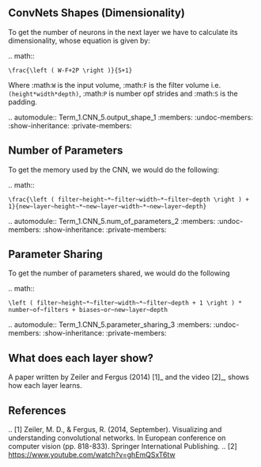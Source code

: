 ConvNets Shapes (Dimensionality)
--------------------------------

To get the number of neurons in the next layer we have to calculate its dimensionality, whose equation is given by:

.. math::

    \frac{\left ( W-F+2P \right )}{S+1}

Where :math:`W` is the input volume, :math:`F` is the filter volume i.e. ``(height*width*depth)``, :math:`P` is number opf strides and :math:`S` is the padding.

.. automodule:: Term_1.CNN_5.output_shape_1
   :members:
   :undoc-members:
   :show-inheritance:
   :private-members:


Number of Parameters
--------------------

To get the memory used by the CNN, we would do the following:

.. math::

    \frac{\left ( filter~height~*~filter~width~*~filter~depth \right ) + 1}{new~layer~height~*~new~layer~width~*~new~layer~depth}

.. automodule:: Term_1.CNN_5.num_of_parameters_2
   :members:
   :undoc-members:
   :show-inheritance:
   :private-members:

Parameter Sharing
-----------------

To get the number of parameters shared, we would do the following

.. math::

    \left ( filter~height~*~filter~width~*~filter~depth + 1 \right ) * number~of~filters + biases~or~new~layer~depth

.. automodule:: Term_1.CNN_5.parameter_sharing_3
   :members:
   :undoc-members:
   :show-inheritance:
   :private-members:

What does each layer show?
--------------------------

A paper written by Zeiler and Fergus (2014) [1]_ and the video [2]_, shows how each layer learns.


References
----------

.. [1] Zeiler, M. D., & Fergus, R. (2014, September). Visualizing and understanding convolutional networks. In European conference on computer vision (pp. 818-833). Springer International Publishing.
.. [2] https://www.youtube.com/watch?v=ghEmQSxT6tw